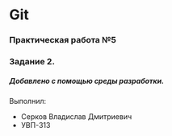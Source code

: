 # Git
### Практическая работа №5
### Задание 2.
##### Добавлено с помощью среды разработки.

Выполнил:
* Серков Владислав Дмитриевич
* УВП-313
